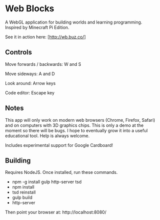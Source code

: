 Web Blocks
==========

A WebGL application for building worlds and learning programming. Inspired by Minecraft Pi Edition.

See it in action here: [http://wb.buz.co/]

Controls
--------

Move forwards / backwards: W and S

Move sideways: A and D

Look around: Arrow keys

Code editor: Escape key

Notes
-----

This app will only work on modern web browsers (Chrome, Firefox, Safari) and on computers with 3D graphics chips. This is only a demo at the moment so there will be bugs. I hope to eventually grow it into a useful educational tool. Help is always welcome.

Includes experimental support for Google Cardboard!

Building
--------

Requires NodeJS. Once installed, run these commands.

  - npm -g install gulp http-server tsd
  - npm install
  - tsd reinstall
  - gulp build
  - http-server

Then point your browser at: http://localhost:8080/
